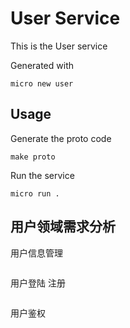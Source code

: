 # User Service

This is the User service

Generated with

```
micro new user
```

## Usage

Generate the proto code

```
make proto
```

Run the service

```
micro run .
```

## 用户领域需求分析

用户信息管理
```markdown

```

用户登陆 注册
```markdown

```

用户鉴权
```markdown

```
